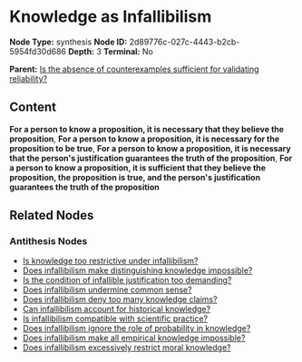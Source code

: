 # Knowledge as Infallibilism

**Node Type:** synthesis
**Node ID:** 2d89776c-027c-4443-b2cb-5954fd30d686
**Depth:** 3
**Terminal:** No

**Parent:** [Is the absence of counterexamples sufficient for validating reliability?](is-the-absence-of-counterexamples-sufficient-for-validating-reliability-antithesis-191b717e-1609-421e-bb5e-19d3c95b7050.md)

## Content

**For a person to know a proposition, it is necessary that they believe the proposition**, **For a person to know a proposition, it is necessary for the proposition to be true**, **For a person to know a proposition, it is necessary that the person's justification guarantees the truth of the proposition**, **For a person to know a proposition, it is sufficient that they believe the proposition, the proposition is true, and the person's justification guarantees the truth of the proposition**

## Related Nodes

### Antithesis Nodes

- [Is knowledge too restrictive under infallibilism?](is-knowledge-too-restrictive-under-infallibilism-antithesis-9f101dc9-9aa7-4f1d-bec1-6e6c4378af64.md)
- [Does infallibilism make distinguishing knowledge impossible?](does-infallibilism-make-distinguishing-knowledge-impossible-antithesis-b8357a07-b010-4774-89eb-0cb0cde7fd22.md)
- [Is the condition of infallible justification too demanding?](is-the-condition-of-infallible-justification-too-demanding-antithesis-b6f94626-f754-4c99-9207-e75916047ca4.md)
- [Does infallibilism undermine common sense?](does-infallibilism-undermine-common-sense-antithesis-0a39de36-4349-4c8c-bece-990d16c8e7fd.md)
- [Does infallibilism deny too many knowledge claims?](does-infallibilism-deny-too-many-knowledge-claims-antithesis-d641edd4-80c3-455c-b8ff-448964facf40.md)
- [Can infallibilism account for historical knowledge?](can-infallibilism-account-for-historical-knowledge-antithesis-484b3c93-815b-4579-b37a-15a16dcfa3fe.md)
- [Is infallibilism compatible with scientific practice?](is-infallibilism-compatible-with-scientific-practice-antithesis-b600a93b-4fa3-44e3-ab02-ec37f5d2de99.md)
- [Does infallibilism ignore the role of probability in knowledge?](does-infallibilism-ignore-the-role-of-probability-in-knowledge-antithesis-59680f19-2c42-4848-9a4b-b14cfb7d876e.md)
- [Does infallibilism make all empirical knowledge impossible?](does-infallibilism-make-all-empirical-knowledge-impossible-antithesis-4f502579-cefb-421f-8355-814ae0ac5100.md)
- [Does infallibilism excessively restrict moral knowledge?](does-infallibilism-excessively-restrict-moral-knowledge-antithesis-6d663277-452e-470c-81d2-2e407bd4f1b6.md)
